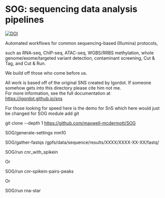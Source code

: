 # SOG: sequencing data analysis pipelines

[![DOI](https://zenodo.org/badge/66501450.svg)](https://zenodo.org/badge/latestdoi/66501450)

Automated workflows for common sequencing-based (Illumina) protocols, 

such as RNA-seq, ChIP-seq, ATAC-seq, WGBS/RRBS methylation, whole genome/exome/targeted variant detection, contaminant screening, Cut & Tag, and Cut & Run.

We build off those who come before us.

All work is based off of the original SNS created by Igordot.  If someone somehow gets into this directory please cite him not me.  
For more information, see the full documentation at https://igordot.github.io/sns

For those looking for speed here is the demo for SnS which here would just be changed for SOG
module add git

git clone --depth 1 https://github.com/maxwell-mcdermott/SOG

SOG/generate-settings mm10

SOG/gather-fastqs /gpfs/data/sequence/results/XXXX/XXXX-XX-XX/fastq/

SOG/run cnr_with_spikein

Or

SOG/run cnr-spikein-pairs-peaks

Or

SOG/run rna-star





